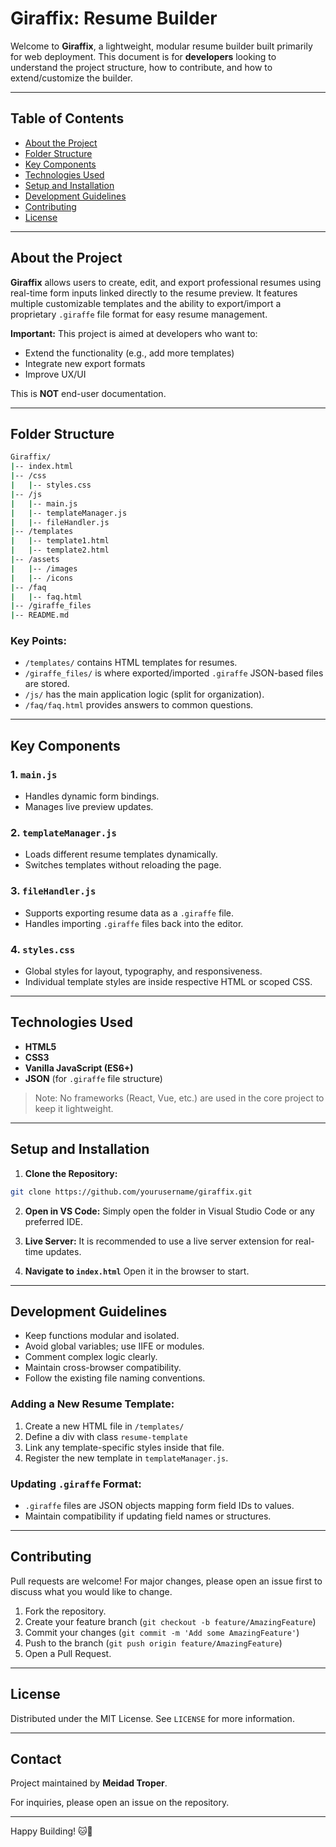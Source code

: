 # Giraffix: Resume Builder

Welcome to **Giraffix**, a lightweight, modular resume builder built primarily for web deployment. This document is for **developers** looking to understand the project structure, how to contribute, and how to extend/customize the builder.

---

## Table of Contents

- [About the Project](#about-the-project)
- [Folder Structure](#folder-structure)
- [Key Components](#key-components)
- [Technologies Used](#technologies-used)
- [Setup and Installation](#setup-and-installation)
- [Development Guidelines](#development-guidelines)
- [Contributing](#contributing)
- [License](#license)

---

## About the Project

**Giraffix** allows users to create, edit, and export professional resumes using real-time form inputs linked directly to the resume preview. It features multiple customizable templates and the ability to export/import a proprietary `.giraffe` file format for easy resume management.

**Important:** This project is aimed at developers who want to:
- Extend the functionality (e.g., add more templates)
- Integrate new export formats
- Improve UX/UI

This is **NOT** end-user documentation.

---

## Folder Structure

```bash
Giraffix/
|-- index.html
|-- /css
|   |-- styles.css
|-- /js
|   |-- main.js
|   |-- templateManager.js
|   |-- fileHandler.js
|-- /templates
|   |-- template1.html
|   |-- template2.html
|-- /assets
|   |-- /images
|   |-- /icons
|-- /faq
|   |-- faq.html
|-- /giraffe_files
|-- README.md
```

### Key Points:
- `/templates/` contains HTML templates for resumes.
- `/giraffe_files/` is where exported/imported `.giraffe` JSON-based files are stored.
- `/js/` has the main application logic (split for organization).
- `/faq/faq.html` provides answers to common questions.

---

## Key Components

### 1. `main.js`
- Handles dynamic form bindings.
- Manages live preview updates.

### 2. `templateManager.js`
- Loads different resume templates dynamically.
- Switches templates without reloading the page.

### 3. `fileHandler.js`
- Supports exporting resume data as a `.giraffe` file.
- Handles importing `.giraffe` files back into the editor.

### 4. `styles.css`
- Global styles for layout, typography, and responsiveness.
- Individual template styles are inside respective HTML or scoped CSS.

---

## Technologies Used

- **HTML5**
- **CSS3**
- **Vanilla JavaScript (ES6+)**
- **JSON** (for `.giraffe` file structure)

> Note: No frameworks (React, Vue, etc.) are used in the core project to keep it lightweight.

---

## Setup and Installation

1. **Clone the Repository:**
```bash
git clone https://github.com/yourusername/giraffix.git
```

2. **Open in VS Code:**
Simply open the folder in Visual Studio Code or any preferred IDE.

3. **Live Server:**
It is recommended to use a live server extension for real-time updates.

4. **Navigate to `index.html`**
Open it in the browser to start.

---

## Development Guidelines

- Keep functions modular and isolated.
- Avoid global variables; use IIFE or modules.
- Comment complex logic clearly.
- Maintain cross-browser compatibility.
- Follow the existing file naming conventions.

### Adding a New Resume Template:
1. Create a new HTML file in `/templates/`
2. Define a div with class `resume-template`
3. Link any template-specific styles inside that file.
4. Register the new template in `templateManager.js`.

### Updating `.giraffe` Format:
- `.giraffe` files are JSON objects mapping form field IDs to values.
- Maintain compatibility if updating field names or structures.

---

## Contributing

Pull requests are welcome! For major changes, please open an issue first to discuss what you would like to change.

1. Fork the repository.
2. Create your feature branch (`git checkout -b feature/AmazingFeature`)
3. Commit your changes (`git commit -m 'Add some AmazingFeature'`)
4. Push to the branch (`git push origin feature/AmazingFeature`)
5. Open a Pull Request.

---

## License

Distributed under the MIT License. See `LICENSE` for more information.

---

## Contact

Project maintained by **Meidad Troper**.

For inquiries, please open an issue on the repository.

---

Happy Building! 🐱🌟

